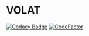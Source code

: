 # VOLAT

[![Codacy Badge](https://api.codacy.com/project/badge/Grade/8945fc2b3ef74c258ff0c55ca7dd9ee8?branch=dev)](https://app.codacy.com/gh/AlekseyKorshuk/VOLAT?utm_source=github.com&utm_medium=referral&utm_content=AlekseyKorshuk/VOLAT&utm_campaign=Badge_Grade_Settings)
[![CodeFactor](https://www.codefactor.io/repository/github/alekseykorshuk/volat/badge/dev)](https://www.codefactor.io/repository/github/alekseykorshuk/volat/overview/dev)
